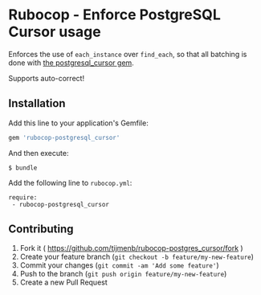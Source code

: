 # Rubocop - Enforce PostgreSQL Cursor usage

Enforces the use of `each_instance` over `find_each`, so that all batching is done with [the postgresql_cursor gem](https://github.com/afair/postgresql_cursor).

Supports auto-correct!

## Installation

Add this line to your application's Gemfile:

```ruby
gem 'rubocop-postgresql_cursor'
```

And then execute:

    $ bundle

Add the following line to `rubocop.yml`:

```
require:
 - rubocop-postgresql_cursor
```

## Contributing

1. Fork it ( https://github.com/tijmenb/rubocop-postgres_cursor/fork )
2. Create your feature branch (`git checkout -b feature/my-new-feature`)
3. Commit your changes (`git commit -am 'Add some feature'`)
4. Push to the branch (`git push origin feature/my-new-feature`)
5. Create a new Pull Request

